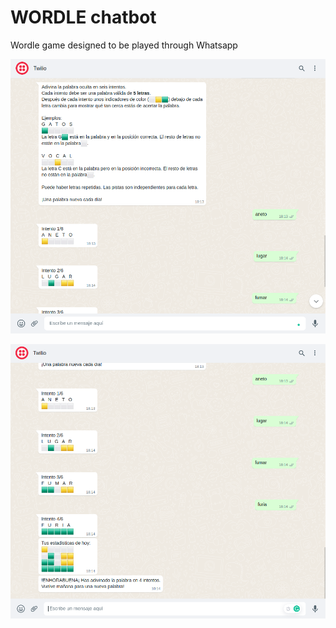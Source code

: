 # WORDLE chatbot
Wordle game designed to be played through Whatsapp

<p align="center">
  <img src="media/img1.png" />
</p>
<p align="center">
  <img src="media/img2.png" />
</p>
